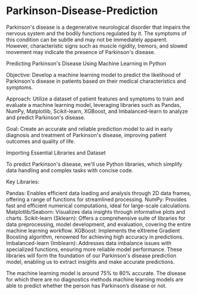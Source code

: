 # Parkinson-Disease-Prediction
Parkinson's disease is a degenerative neurological disorder that impairs the nervous system and the bodily functions regulated by it. The symptoms of this condition can be subtle and may not be immediately apparent. However, characteristic signs such as muscle rigidity, tremors, and slowed movement may indicate the presence of Parkinson's disease.

Predicting Parkinson's Disease Using Machine Learning in Python

Objective: Develop a machine learning model to predict the likelihood of Parkinson's disease in patients based on their medical characteristics and symptoms.

Approach: Utilize a dataset of patient features and symptoms to train and evaluate a machine learning model, leveraging libraries such as Pandas, NumPy, Matplotlib, Scikit-learn, XGBoost, and Imbalanced-learn to analyze and predict Parkinson's disease.

Goal: Create an accurate and reliable prediction model to aid in early diagnosis and treatment of Parkinson's disease, improving patient outcomes and quality of life.

Importing Essential Libraries and Dataset

To predict Parkinson's disease, we'll use Python libraries, which simplify data handling and complex tasks with concise code.

Key Libraries:

Pandas: Enables efficient data loading and analysis through 2D data frames, offering a range of functions for streamlined processing.
NumPy: Provides fast and efficient numerical computations, ideal for large-scale calculations.
Matplotlib/Seaborn: Visualizes data insights through informative plots and charts.
Scikit-learn (Sklearn): Offers a comprehensive suite of libraries for data preprocessing, model development, and evaluation, covering the entire machine learning workflow.
XGBoost: Implements the eXtreme Gradient Boosting algorithm, renowned for achieving high accuracy in predictions.
Imbalanced-learn (Imblearn): Addresses data imbalance issues with specialized functions, ensuring more reliable model performance.
These libraries will form the foundation of our Parkinson's disease prediction model, enabling us to extract insights and make accurate predictions.

The machine learning model is around 75% to 80% accurate. The disease for which there are no diagnostics methods machine learning models are able to predict whether the person has Parkinson’s disease or not.
